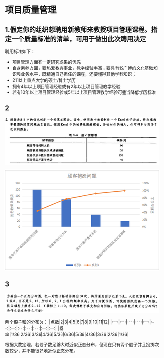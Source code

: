# 项目质量管理

## 1.假定你的组织想聘用新教师来教授项目管理课程。指定一个质量标准的清单，可用于做出此次聘用决定

聘用标准如下：

- 项目管理方面有一定研究成果的优先
- 自身素养方面，要热爱教育事业，教学经验丰富；要具有较广博的文化基础知识和业务水平，既精通自己担任的课程，还要懂得其他学科知识；
- 211以上重点大学的硕士/博士学历
- 拥有4年以上项目管理经验或有2年以上项目管理教学经验
- 若有10年以上项目管理经验或5年以上项目管理教学经验可适当降低学历标准

## 2

![](hw8/2020-07-27-00-06-06.png)

![](hw8/2020-07-27-10-21-09.png)

## 3

![](hw8/2020-07-27-00-06-47.png)

两个骰子和的分布为：
|点数|2|3|4|5|6|7|8|9|10|11|12|
|:--:|:--:|:--:|:--:|:--:|:--:|:--:|:--:|:--:|:--:|:--:|:--:|
|概率|1/36|2/36|3/36|4/36|5/36|6/36|5/36|4/36|3/36|2/36|1/36|

根据大数定理，若骰子数足够大时近似正态分布，但现在只有两个骰子并且投掷次数较少，并不能很好地近似正态分布。
